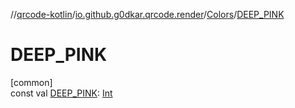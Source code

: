 //[qrcode-kotlin](../../../index.md)/[io.github.g0dkar.qrcode.render](../index.md)/[Colors](index.md)/[DEEP_PINK](-d-e-e-p_-p-i-n-k.md)

# DEEP_PINK

[common]\
const val [DEEP_PINK](-d-e-e-p_-p-i-n-k.md): [Int](https://kotlinlang.org/api/latest/jvm/stdlib/kotlin/-int/index.html)

